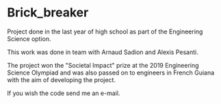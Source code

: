 # Brick_breaker

Project done in the last year of high school as part of the Engineering Science option.

This work was done in team with Arnaud Sadion and Alexis Pesanti.

The project won the "Societal Impact" prize at the 2019 Engineering Science Olympiad and was also passed on to engineers in French Guiana with the aim of developing the project.

If you wish the code send me an e-mail.

